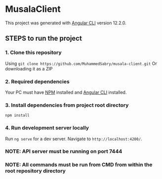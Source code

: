 # MusalaClient

This project was generated with [Angular CLI](https://github.com/angular/angular-cli) version 12.2.0.

## STEPS to run the project

### 1. Clone this repository

Using ``` git clone https://github.com/MuhammedSabry/musala-client.git ``` Or downloading it as a ZIP

### 2. Required dependencies

Your PC must have [NPM](https://nodejs.org/en/download/) installed and [Angular CLI](https://angular.io/cli) installed.

### 3. Install dependencies from project root directory

``` npm install ```

### 4. Run development server locally

Run `ng serve` for a dev server. Navigate to `http://localhost:4200/`.

### NOTE: API server must be running on port 7444
### NOTE: All commands must be run from CMD from within the root repository directory
